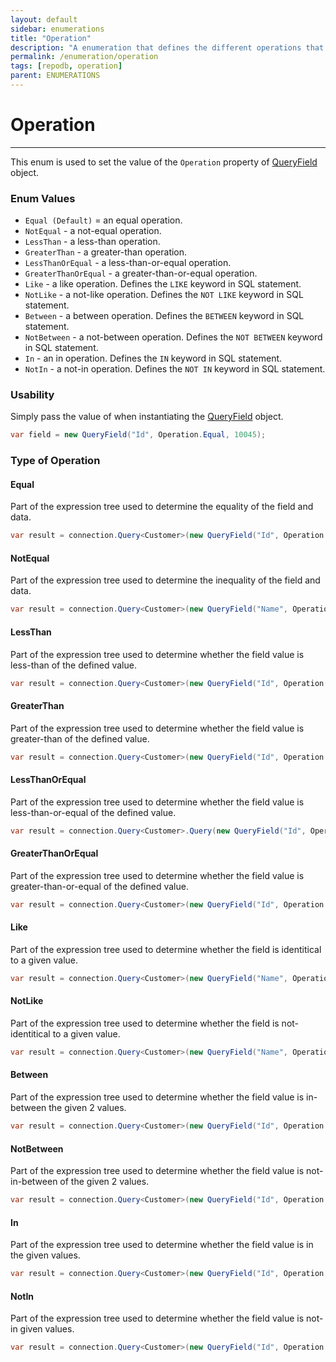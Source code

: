 ```yaml
---
layout: default
sidebar: enumerations
title: "Operation"
description: "A enumeration that defines the different operations that can be used when composing a query expression."
permalink: /enumeration/operation
tags: [repodb, operation]
parent: ENUMERATIONS
---
```


# Operation

---

This enum is used to set the value of the `Operation` property of [QueryField](/class/queryfield) object.

### Enum Values

- `Equal (Default)` = an equal operation.
- `NotEqual` - a not-equal operation.
- `LessThan` - a less-than operation.
- `GreaterThan` - a greater-than operation.
- `LessThanOrEqual` - a less-than-or-equal operation.
- `GreaterThanOrEqual` - a greater-than-or-equal operation.
- `Like` - a like operation. Defines the `LIKE` keyword in SQL statement.
- `NotLike` - a not-like operation. Defines the `NOT LIKE` keyword in SQL statement.
- `Between` - a between operation. Defines the `BETWEEN` keyword in SQL statement.
- `NotBetween` - a not-between operation. Defines the `NOT BETWEEN` keyword in SQL statement.
- `In` - an in operation. Defines the `IN` keyword in SQL statement.
- `NotIn` - a not-in operation. Defines the `NOT IN` keyword in SQL statement.

### Usability

Simply pass the value of when instantiating the [QueryField](/class/queryfield) object.

```csharp
var field = new QueryField("Id", Operation.Equal, 10045);
```

### Type of Operation

#### Equal

Part of the expression tree used to determine the equality of the field and data.

```csharp
var result = connection.Query<Customer>(new QueryField("Id", Operation.Equal, 10045));
```

#### NotEqual

Part of the expression tree used to determine the inequality of the field and data.

```csharp
var result = connection.Query<Customer>(new QueryField("Name", Operation.NotEqual, "Anna Fullerton" });
```

#### LessThan

Part of the expression tree used to determine whether the field value is less-than of the defined value.

```csharp
var result = connection.Query<Customer>(new QueryField("Id", Operation.LessThan, 100 });
```

#### GreaterThan

Part of the expression tree used to determine whether the field value is greater-than of the defined value.

```csharp
var result = connection.Query<Customer>(new QueryField("Id", Operation.GreaterThan, 0 });
```

#### LessThanOrEqual

Part of the expression tree used to determine whether the field value is less-than-or-equal of the defined value.

```csharp
var result = connection.Query<Customer>.Query(new QueryField("Id", Operation.LessThanOrEqual, 100 });
```

#### GreaterThanOrEqual

Part of the expression tree used to determine whether the field value is greater-than-or-equal of the defined value.

```csharp
var result = connection.Query<Customer>(new QueryField("Id", Operation.GreaterThanOrEqual, 0 });
```

#### Like

Part of the expression tree used to determine whether the field is identitical to a given value.

```csharp
var result = connection.Query<Customer>(new QueryField("Name", Operation.Like, "Anna%" });
```

#### NotLike

Part of the expression tree used to determine whether the field is not-identitical to a given value.

```csharp
var result = connection.Query<Customer>(new QueryField("Name", Operation.NotLike, "Anna%" });
```

#### Between

Part of the expression tree used to determine whether the field value is in-between the given 2 values.

```csharp
var result = connection.Query<Customer>(new QueryField("Id", Operation.Between, new [] { 10045, 10075 } });
```

#### NotBetween

Part of the expression tree used to determine whether the field value is not-in-between of the given 2 values.

```csharp
var result = connection.Query<Customer>(new QueryField("Id", Operation.NotBetween, new [] { 10045, 10075 } });
```

#### In

Part of the expression tree used to determine whether the field value is in the given values.

```csharp
var result = connection.Query<Customer>(new QueryField("Id", Operation.In, new [] { 10045, 10046, 10047, 10048 } });
```

#### NotIn

Part of the expression tree used to determine whether the field value is not-in given values.

```csharp
var result = connection.Query<Customer>(new QueryField("Id", Operation.NotIn, new [] { 10045, 10046, 10047, 10048 } });
```

